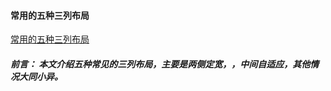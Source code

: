 #### 常用的五种三列布局
[常用的五种三列布局](https://www.cnblogs.com/dzwonline/p/9163019.html)
##### 前言： 本文介绍五种常见的三列布局，主要是两侧定宽，，中间自适应，其他情况大同小异。